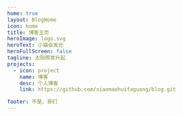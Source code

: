 ```yaml
---
home: true
layout: BlogHome
icon: home
title: 博客主页
heroImage: logo.svg
heroText: 小猫会发光
heroFullScreen: false
tagline: 太阳照常升起
projects:
  - icon: project
    name: 博客
    desc: 个人博客
    link: https://github.com/xiaomaohuifaguang/blog.git

footer: 不是，哥们
---
```


